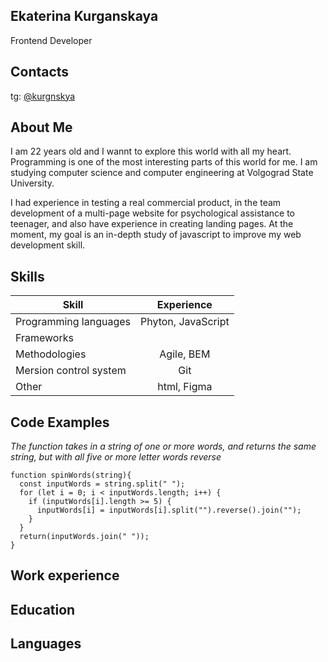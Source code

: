 ## Ekaterina Kurganskaya

Frontend Developer

## Contacts

tg: [@kurgnskya](https://t.me/kurgnskya)

## About Me

I am 22 years old and I wannt to explore this world with all my heart. Programming is one of the most interesting parts of this world for me. I am studying computer science and computer engineering at Volgograd State University.

I had experience in testing a real commercial product, in the team development of a multi-page website for psychological assistance to teenager, and also have experience in creating landing pages. At the moment, my goal is an in-depth study of javascript to improve my web development skill.

## Skills

| Skill                  |     Experience     |
| ---------------------- | :----------------: |
| Programming languages  | Phyton, JavaScript |
| Frameworks             |                    |
| Methodologies          |     Agile, BEM     |
| Mersion control system |        Git         |
| Other                  |    html, Figma     |

## Code Examples

_The function takes in a string of one or more words, and returns the same string, but with all five or more letter words reverse_

```
function spinWords(string){
  const inputWords = string.split(" ");
  for (let i = 0; i < inputWords.length; i++) {
    if (inputWords[i].length >= 5) {
      inputWords[i] = inputWords[i].split("").reverse().join("");
    }
  }
  return(inputWords.join(" "));
}

```

## Work experience

## Education

## Languages
